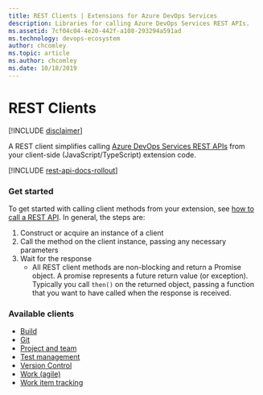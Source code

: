 ```yaml
---
title: REST Clients | Extensions for Azure DevOps Services
description: Libraries for calling Azure DevOps Services REST APIs.
ms.assetid: 7cf04c04-4e20-442f-a108-293294a591ad
ms.technology: devops-ecosystem
author: chcomley
ms.topic: article
ms.author: chcomley
ms.date: 10/18/2019
---
```


# REST Clients

[!INCLUDE [disclaimer](./api/_data/disclaimer.md)]

A REST client simplifies calling [Azure DevOps Services REST APIs](/rest/api/vsts/) from your client-side (JavaScript/TypeScript) extension code.

[!INCLUDE [rest-api-docs-rollout](../../../includes/rest-api-docs-rollout.md)]

### Get started

To get started with calling client methods from your extension, see [how to call a REST API](../../develop/call-rest-api.md). In general, the steps are:

1. Construct or acquire an instance of a client
2. Call the method on the client instance, passing any necessary parameters
3. Wait for the response
   - All REST client methods are non-blocking and return a Promise object. A promise represents a future return value (or exception). Typically you call `then()` on the returned object, passing a function that you want to have called when the response is received.

### Available clients

- [Build](./api/TFS/Build/RestClient/BuildHttpClient2_2.md)
- [Git](./api/TFS/VersionControl/GitRestClient/GitHttpClient2_2.md)
- [Project and team](./api/TFS/Core/RestClient/CoreHttpClient2_2.md)
- [Test management](./api/TFS/TestManagement/RestClient/TestHttpClient2_2.md)
- [Version Control](./api/TFS/VersionControl/TfvcRestClient/TfvcHttpClient2_2.md)
- [Work (agile)](./api/TFS/Work/RestClient/WorkHttpClient2_2.md)
- [Work item tracking](./api/TFS/WorkItemTracking/RestClient/WorkItemTrackingHttpClient2_2.md)
